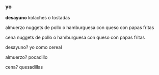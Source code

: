 ### yo

**desayuno**
kolaches o tostadas

almuerzo
nuggets de pollo o hamburguesa con queso con papas fritas

cena
nuggets de pollo o hamburguesa con queso con papas fritas

desayuno?
yo como cereal

almuerzo?
pocadillo

cena?
quesadillas
